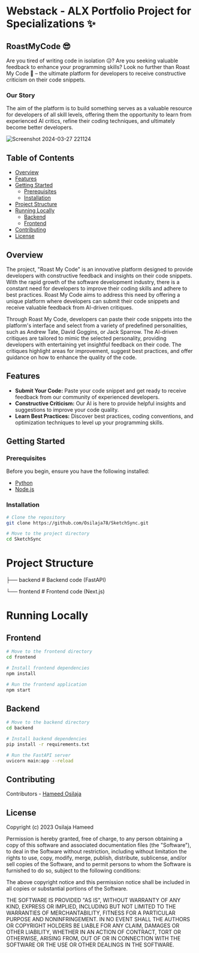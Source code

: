 # Webstack - ALX Portfolio Project for Specializations ✨

## RoastMyCode 😎

Are you tired of writing code in isolation 😥? Are you seeking valuable feedback to enhance your programming skills? Look no further than Roast My Code 🥰 – the ultimate platform for developers to receive constructive criticism on their code snippets.

### Our Story
The aim of the platform is to build something serves as a valuable resource for developers of all skill levels, offering them the opportunity to learn from experienced AI critics, refine their coding techniques, and ultimately become better developers.

 ![Screenshot 2024-03-27 221124](https://github.com/Osilaja78/RoastMyCode/assets/105312707/5ed10d53-6827-40fe-bc02-41868c8bc0d1)

## Table of Contents

- [Overview](#overview)
- [Features](#features)
- [Getting Started](#getting-started)
  - [Prerequisites](#prerequisites)
  - [Installation](#installation)
- [Project Structure](#project-structure)
- [Running Locally](#running-locally)
  - [Backend](#backend)
  - [Frontend](#frontend)
- [Contributing](#contributing)
- [License](#license)

## Overview

The project, "Roast My Code" is an innovative platform designed to provide developers with constructive feedback and insights on their code snippets. With the rapid growth of the software development industry, there is a constant need for developers to improve their coding skills and adhere to best practices. Roast My Code aims to address this need by offering a unique platform where developers can submit their code snippets and receive valuable feedback from AI-driven critiques.

Through Roast My Code, developers can paste their code snippets into the platform's interface and select from a variety of predefined personalities, such as Andrew Tate, David Goggins, or Jack Sparrow. The AI-driven critiques are tailored to mimic the selected personality, providing developers with entertaining yet insightful feedback on their code. The critiques highlight areas for improvement, suggest best practices, and offer guidance on how to enhance the quality of the code.

## Features

- **Submit Your Code:** Paste your code snippet and get ready to receive feedback from our community of experienced developers.
- **Constructive Criticism:** Our AI is here to provide helpful insights and suggestions to improve your code quality.
- **Learn Best Practices:** Discover best practices, coding conventions, and optimization techniques to level up your programming skills.

## Getting Started

### Prerequisites

Before you begin, ensure you have the following installed:

- [Python](https://www.python.org/downloads/)
- [Node.js](https://nodejs.org/en/download/)

### Installation

```bash
# Clone the repository
git clone https://github.com/Osilaja78/SketchSync.git

# Move to the project directory
cd SketchSync
```

# Project Structure

├── backend          # Backend code (FastAPI)

└── frontend         # Frontend code (Next.js)

# Running Locally
## Frontend

```bash
# Move to the frontend directory
cd frontend

# Install frontend dependencies
npm install

# Run the frontend application
npm start
```

## Backend

```bash
# Move to the backend directory
cd backend

# Install backend dependencies
pip install -r requirements.txt

# Run the FastAPI server
uvicorn main:app --reload
```

## Contributing
Contributors -  [Hameed Osilaja](https://twitter.com/HameedOsilaja)

## License

Copyright (c) 2023 Osilaja Hameed

Permission is hereby granted, free of charge, to any person
obtaining a copy of this software and associated documentation
files (the "Software"), to deal in the Software without
restriction, including without limitation the rights to use,
copy, modify, merge, publish, distribute, sublicense, and/or sell
copies of the Software, and to permit persons to whom the
Software is furnished to do so, subject to the following
conditions:

The above copyright notice and this permission notice shall be
included in all copies or substantial portions of the Software.

THE SOFTWARE IS PROVIDED "AS IS", WITHOUT WARRANTY OF ANY KIND,
EXPRESS OR IMPLIED, INCLUDING BUT NOT LIMITED TO THE WARRANTIES
OF MERCHANTABILITY, FITNESS FOR A PARTICULAR PURPOSE AND
NONINFRINGEMENT. IN NO EVENT SHALL THE AUTHORS OR COPYRIGHT
HOLDERS BE LIABLE FOR ANY CLAIM, DAMAGES OR OTHER LIABILITY,
WHETHER IN AN ACTION OF CONTRACT, TORT OR OTHERWISE, ARISING
FROM, OUT OF OR IN CONNECTION WITH THE SOFTWARE OR THE USE OR
OTHER DEALINGS IN THE SOFTWARE.
